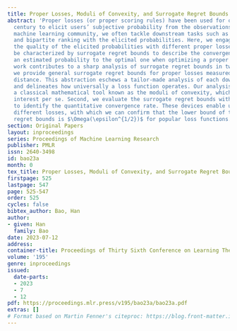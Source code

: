 ```yaml
---
title: Proper Losses, Moduli of Convexity, and Surrogate Regret Bounds
abstract: 'Proper losses (or proper scoring rules) have been used for over half a
  century to elicit users’ subjective probability from the observations. In the recent
  machine learning community, we often tackle downstream tasks such as classification
  and bipartite ranking with the elicited probabilities. Here, we engage in assessing
  the quality of the elicited probabilities with different proper losses, which can
  be characterized by surrogate regret bounds to describe the convergence speed of
  an estimated probability to the optimal one when optimizing a proper loss. This
  work contributes to a sharp analysis of surrogate regret bounds in two ways. First,
  we provide general surrogate regret bounds for proper losses measured by the $L^1$
  distance. This abstraction eschews a tailor-made analysis of each downstream task
  and delineates how universally a loss function operates. Our analysis relies on
  a classical mathematical tool known as the moduli of convexity, which is of independent
  interest per se. Second, we evaluate the surrogate regret bounds with polynomials
  to identify the quantitative convergence rate. These devices enable us to compare
  different losses, with which we can confirm that the lower bound of the surrogate
  regret bounds is $\Omega(\epsilon^{1/2})$ for popular loss functions. '
section: Original Papers
layout: inproceedings
series: Proceedings of Machine Learning Research
publisher: PMLR
issn: 2640-3498
id: bao23a
month: 0
tex_title: Proper Losses, Moduli of Convexity, and Surrogate Regret Bounds
firstpage: 525
lastpage: 547
page: 525-547
order: 525
cycles: false
bibtex_author: Bao, Han
author:
- given: Han
  family: Bao
date: 2023-07-12
address: 
container-title: Proceedings of Thirty Sixth Conference on Learning Theory
volume: '195'
genre: inproceedings
issued:
  date-parts:
  - 2023
  - 7
  - 12
pdf: https://proceedings.mlr.press/v195/bao23a/bao23a.pdf
extras: []
# Format based on Martin Fenner's citeproc: https://blog.front-matter.io/posts/citeproc-yaml-for-bibliographies/
---
```


